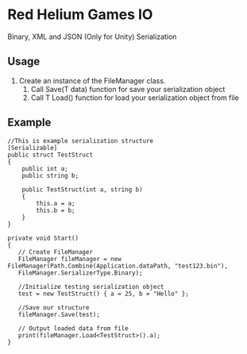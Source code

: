 # Red Helium Games IO
 Binary, XML and JSON (Only for Unity) Serialization

## Usage
 1. Create an instance of the FileManager class.
    1. Call Save<T>(T data) function for save your serialization object
    2. Call T Load<T>() function for load your serialization object from file

## Example

```
//This is example serialization structure
[Serializable]
public struct TestStruct
{
    public int a;
    public string b;

    public TestStruct(int a, string b)
    {
        this.a = a;
        this.b = b;
    }
}

private void Start()
{
   // Create FileManager
   FileManager fileManager = new FileManager(Path.Combine(Application.dataPath, "test123.bin"), 
   FileManager.SerializerType.Binary);
   
   //Initialize testing serialization object
   test = new TestStruct() { a = 25, b = "Hello" };
  
   //Save our structure
   fileManager.Save(test);

   // Output loaded data from file
   print(fileManager.Load<TestStruct>().a);
}

```
